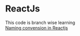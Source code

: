 # ReactJs  
This code is branch wise learning  
[Naming convension in Reactjs](https://www.upbeatcode.com/react/react-naming-conventions/)
